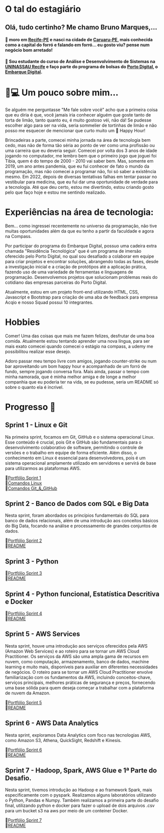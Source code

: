# O tal do estagiário

## Olá, tudo certinho? Me chamo Bruno Marques,...
 #### 🏡 moro em [Recife-PE](https://www.google.com/maps/place/Recife+-+PE/data=!4m2!3m1!1s0x7ab196f88c446e5:0x3c9ef52922447fd4?sa=X&ved=2ahUKEwink7OM5IyCAxUpq5UCHV9dCWsQ8gF6BAgPEAA&ved=2ahUKEwink7OM5IyCAxUpq5UCHV9dCWsQ8gF6BAgQEAI) e nasci na cidade de [Caruaru-PE](https://www.google.com.br/maps/place/Caruaru+-+PE/@-8.1875272,-36.1809328,11z/data=!3m1!4b1!4m6!3m5!1s0x7a98bbebc94490f:0xdd09062168eb8b2b!8m2!3d-8.1432856!4d-36.0458437!16s%2Fg%2F1ymsh82t8?entry=ttu), mais conhecida como a capital do forró e falando em forró... eu gosto viu? pense num negócio bom arretado!

#### 🏫 Sou estudante do curso de Análise e Desenvolvimento de Sistemas na [UNINASSAU Recife](https://www.uninassau.edu.br/institucional/recife) e faço parte do programa de bolsas do [Porto Digital](https://www.portodigital.org/), o [Embarque Digital](https://portodigital.org/paginas-institucionais/pessoas/formacao?item=Embarque%20Digital#EmbarqueDigital). 

# 🚀💻 Um pouco sobre mim...

  Se alguém me perguntasse "Me fale sobre você" acho que a primeira coisa que eu diria é que, você jamais iria conhecer alguém que goste tanto de torta de limão, tanto quanto eu, é muito gostoso véi, não dá! Se pudesse escolher algo para ser na vida, seria sommelier de tortinhas de limão e não posso me esquecer de mencionar que curto muito um 🍻 Happy Hour! 
  

  Brincadeiras a parte, comecei minha jornada na área de tecnologia bem cedo, mas não de forma tão séria ao ponto de ver como uma profissão ou uma carreira que eu deveria seguir. Comecei por volta dos 3 anos de idade jogando no computador, me lembro bem que o primeiro jogo que joguei foi Tibia, quem é do tempo de 2000 - 2010 vai saber bem. Mas, somente em 2019, um ano antes pandemia, que eu fui conhecer de fato o mundo da programação, mas não comecei a programar não, foi só saber a existência mesmo. Em 2022, depois de diversas tentativas falhas em tentar passar no vestibular para medicina, que eu fui dar uma oportunidade de verdade para a tecnologia. Até que deu certo, estou me divertindo, estou criando gosto pelo que faço hoje e estou me sentindo realizado.

# Experiências na área de tecnologia:

Bem... como ingressei recentemente no universo da programação, não tive muitas oportunidades além da que eu tenho a partir da faculdade e agora na Compass.

Por participar do programa do Embarque Digital, possuo uma cadeira extra chamada "Residência Tecnológica" que é um programa de imersão oferecido pelo Porto Digital, no qual sou desafiado a colaborar em equipe para criar projetos e encontrar soluções, abrangendo todas as fases, desde a investigação inicial e a criação de protótipos até a aplicação prática, fazendo uso de uma variedade de ferramentas e linguagens de programação. Desenvolvemos projetos que solucionam problemas reais do cotidiano das empresas parceiras do Porto Digital.

Atualmente, estou em um projeto front-end utilizando HTML, CSS, Javascript e Bootstrap para criação de uma aba de feedback para empresa Acqio e nosso Squad possui 10 integrantes.

# Hobbies

Comer! Uma das coisas que mais me fazem felizes, desfrutar de uma boa comida. Atualmente estou tentando aprender uma nova língua, para ser mais exato comecei quando comecei o estágio na compass, a udemy me possibilitou realizar esse desejo. 

Adoro passar meu tempo livre com amigos, jogando counter-strike ou num bar aproveitando um bom happy hour e acompanhado de um forró de fundo, sempre jogando conversa fora. Mais ainda, passar o tempo com minha namorada, que é minha melhor amiga e de longe a melhor companhia que eu poderia ter na vida, se eu pudesse, seria um README só sobre o quanto ela é íncrivel.

# Progresso 🔄

## Sprint 1 - Linux e Git

Na primeira sprint, focamos em Git, GitHub e o sistema operacional Linux. Esse conteúdo é crucial, pois Git e GitHub são fundamentais para o desenvolvimento colaborativo de software, permitindo o controle de versões e o trabalho em equipe de forma eficiente. Além disso, o conhecimento em Linux é essencial para desenvolvedores, pois é um sistema operacional amplamente utilizado em servidores e servirá de base para utilizarmos as plataformas AWS.

📂[Portfólio Sprint 1](../pb_compass_bruno/sprint_1/)<br>
📄[Comandos Linux](../pb_compass_bruno/sprint_1/comandoslinux.md)<br>
📄[Comandos Git_&_GitHub](../pb_compass_bruno/sprint_1/comandosgit.md)<br>

## Sprint 2 - Banco de Dados com SQL e Big Data

Nesta sprint, foram abordados os princípios fundamentais do SQL para banco de dados relacionais, além de uma introdução aos conceitos básicos do Big Data, focando na análise e processamento de grandes conjuntos de dados.

📂[Portfólio Sprint 2](sprint_2)<br>
📄[README](sprint_2\BigData.md)

## Sprint 3 - Python
📂[Portfólio Sprint 3](sprint_3)<br>
📄[README](sprint_3\README.md)

## Sprint 4 - Python funcional, Estatística Descritiva e Docker
📂[Portfólio Sprint 4](sprint_4)<br>
📄[README](sprint_4)

## Sprint 5 - AWS Services

Nesta sprint, houve uma introdução aos serviços oferecidos pela AWS (Amazon Web Services) e ao roteiro para se tornar um AWS Cloud Practitioner. Os serviços da AWS são uma ampla gama de recursos em nuvem, como computação, armazenamento, banco de dados, machine learning e muito mais, disponíveis para auxiliar em diferentes necessidades de negócios. O roteiro para se tornar um AWS Cloud Practitioner envolve familiarização com os fundamentos da AWS, incluindo conceitos-chave, serviços principais, melhores práticas de segurança e preços, fornecendo uma base sólida para quem deseja começar a trabalhar com a plataforma de nuvem da Amazon.

📂[Portfólio Sprint 5](sprint_5)<br>
📄[README](sprint_5\README.md)

## Sprint 6 - AWS Data Analytics

Nesta sprint, exploramos Data Analytics com foco nas tecnologias AWS, como Amazon S3, Athena, QuickSight, Redshift e Kinesis.

📂[Portfólio Sprint 6](sprint_6)<br>
📄[README](sprint_6\README.md)

## Sprint 7 - Hadoop, Spark, AWS Glue e 1ª Parte do Desafio.

Nesta sprint, tivemos introdução ao Hadoop e ao framework Spark, mais especificamente com o pyspark. Realizamos alguns laboratórios utilizando o Python, Pandas e Numpy. Também realizamos a primeira parte do desafio final, utilizando python e docker para fazer o upload de dois arquivos .csv para um bucket s3 na aws por meio de um conteiner Docker.

📂[Portfólio Sprint 7](sprint_7)<br>
📄[README](sprint_7/README.md)
